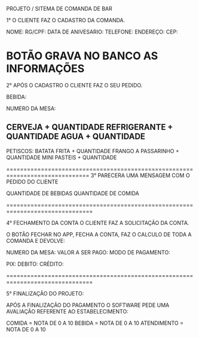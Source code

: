PROJETO / SITEMA DE COMANDA DE BAR



1° O CLIENTE FAZ O CADASTRO DA COMANDA.

NOME:
RG/CPF:
DATA DE ANIVESARIO:
TELEFONE:
ENDEREÇO:
CEP:

BOTÃO GRAVA NO BANCO AS INFORMAÇÕES
===============================================================================
2° APÓS O CADASTRO O CLIENTE FAZ O SEU PEDIDO.

BEBIDA:

NUMERO DA MESA:

CERVEJA + QUANTIDADE
REFRIGERANTE + QUANTIDADE
AGUA + QUANTIDADE
-------------------------------------------------------------------------------
PETISCOS:
BATATA FRITA + QUANTIDADE
FRANGO A PASSARINHO + QUANTIDADE
MINI PASTEIS + QUANTIDADE

==============================================================================
3° PARECERA UMA MENSAGEM COM O PEDIDO DO CLIENTE

QUANTIDADE DE BEBIDAS
QUANTIDADE DE COMIDA

===============================================================================

4° FECHAMENTO DA CONTA O CLIENTE FAZ A SOLICITAÇÃO DA CONTA.

O BOTÃO FECHAR NO APP, FECHA A CONTA, FAZ O CALCULO DE TODA A COMANDA E DEVOLVE:

NUMERO DA MESA:
VALOR A SER PAGO:
MODO DE PAGAMENTO:

PIX:
DEBITO:
CRÉDITO:

===============================================================================

5° FINALIZAÇÃO DO PROJETO:

APÓS A FINALIZAÇÃO DO PAGAMENTO O SOFTWARE PEDE UMA AVALIAÇÃO REFERENTE AO ESTABELECIMENTO:

COMIDA = NOTA DE 0 A 10
BEBIDA = NOTA DE 0 A 10
ATENDIMENTO = NOTA DE 0 A 10
